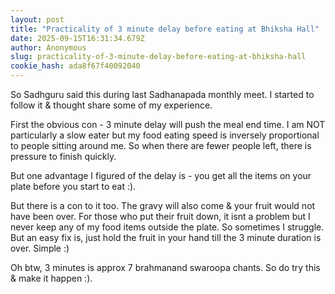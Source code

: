 ```yaml
---
layout: post
title: "Practicality of 3 minute delay before eating at Bhiksha Hall"
date: 2025-09-15T16:31:34.679Z
author: Anonymous
slug: practicality-of-3-minute-delay-before-eating-at-bhiksha-hall
cookie_hash: ada8f67f40092040
---
```


So Sadhguru said this during last Sadhanapada monthly meet. I started to follow it & thought share some of my experience.

First the obvious con - 3 minute delay will push the meal end time. I am NOT particularly a slow eater but my food eating speed is inversely proportional to people sitting around me. So when there are fewer people left, there is pressure to finish quickly.

But one advantage I figured of the delay is - you get all the items on your plate before you start to eat :). 

But there is a con to it too. The gravy will also come & your fruit would not have been over. For those who put their fruit down, it isnt a problem but I never keep any of my food items outside the plate. So sometimes I struggle. But an easy fix is, just hold the fruit in your hand till the 3 minute duration is over. Simple :)

Oh btw, 3 minutes is approx 7 brahmanand swaroopa chants. So do try this & make it happen :).

